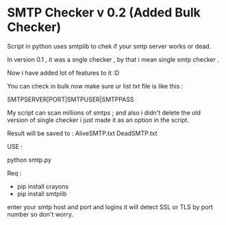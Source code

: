 # SMTP Checker v 0.2 (Added Bulk Checker)
Script in python uses smtplib to chek if your smtp server works or dead.

In version 0.1 , it was a sngle checker , by that i mean single smtp checker .

Now i have added lot of features to it :D

You can check in bulk now 
make sure ur list txt file is like this :

SMTPSERVER|PORT|SMTPUSER|SMTPPASS

My script can scan millions of smtps ; and also i didn't delete the old version of single checker i just made it as an option in the script.

Result will be saved to :
AliveSMTP.txt
DeadSMTP.txt

USE : 

python smtp.py

Req :

- pip install crayons
- pip install smtplib

enter your smtp host and port and logins
it will detect SSL or TLS by port number so don't worry.

